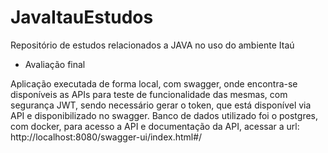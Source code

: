 # JavaItauEstudos
Repositório de estudos relacionados a JAVA no uso do ambiente Itaú

- Avaliação final

Aplicação executada de forma local, com swagger, onde encontra-se disponíveis as APIs para teste de funcionalidade das mesmas, com segurança JWT, sendo necessário gerar o token, que está disponível via API e disponibilizado no swagger.
Banco de dados utilizado foi o postgres, com docker, para acesso a API e documentação da API, acessar a url: http://localhost:8080/swagger-ui/index.html#/


